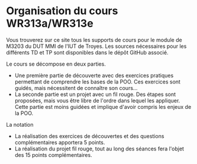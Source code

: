 # Organisation du cours WR313a/WR313e

Vous trouverez sur ce site tous les supports de cours pour le module de M3203 du DUT MMI de l'IUT de Troyes. Les sources nécessaires pour les différents TD et TP sont disponibles dans le dépôt GitHub associé.

Le cours se décompose en deux parties.

* Une première partie de découverte avec des exercices pratiques permettant de comprendre les bases de la POO. Ces exercices sont guidés, mais nécessitent de connaître son cours...&#x20;
* La seconde partie est un projet avec un fil rouge. Des étapes sont proposées, mais vous être libre de l'ordre dans lequel les appliquer. Cette partie est moins guidées et implique d'avoir compris les enjeux de la POO.&#x20;

La notation

* La réalisation des exercices de découvertes et des questions complémentaires apportera 5 points.
* La réalisation du projet fil rouge, tout au long des séances fera l'objet des 15 points complémentaires.
